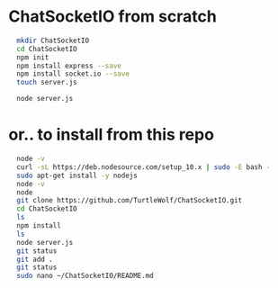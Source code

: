 # ChatSocketIO from scratch

```bash
  mkdir ChatSocketIO
  cd ChatSocketIO
  npm init
  npm install express --save
  npm install socket.io --save
  touch server.js
```

```bash  
  node server.js
```  

# or.. to install from this repo

```bash
  node -v
  curl -sL https://deb.nodesource.com/setup_10.x | sudo -E bash -
  sudo apt-get install -y nodejs
  node -v
  node
  git clone https://github.com/TurtleWolf/ChatSocketIO.git
  cd ChatSocketIO
  ls
  npm install
  ls
  node server.js
  git status
  git add .
  git status
  sudo nano ~/ChatSocketIO/README.md
```
